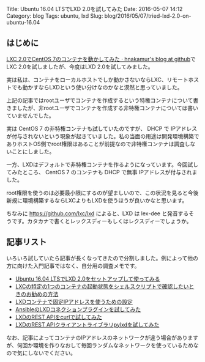 Title: Ubuntu 16.04 LTSでLXD 2.0を試してみた
Date: 2016-05-07 14:12
Category: blog
Tags: ubuntu, lxd
Slug: blog/2016/05/07/tried-lxd-2.0-on-ubuntu-16.04

## はじめに
[LXC 2.0でCentOS 7のコンテナを動かしてみた · hnakamur's blog at github](/blog/2016/04/19/run_centos7_containers_on_lxc2/)でLXC 2.0を試しましたが、今度はLXD 2.0を試してみました。

実は私は、コンテナをローカルホストでしか動かさないならLXC、リモートホストでも動かすならLXDという使い分けなのかなと漠然と思っていました。

上記の記事ではrootユーザでコンテナを作成するという特権コンテナについて書きましたが、非rootユーザでコンテナを作成する非特権コンテナについては書いていませんでした。

実は CentOS 7 の非特権コンテナも試していたのですが、 DHCP で IPアドレスが付与されないという現象が起きていました。私の当面の用途は開発環境構築でありホストOS側でroot権限はあることが前提なので非特権コンテナは調査しないことにしました。

一方、LXDはデフォルトで非特権コンテナを作るようになっています。今回試してみたところ、 CentOS 7 のコンテナも DHCP で無事 IPアドレスが付与されました。

root権限を使うのは必要最小限にするのが望ましいので、この状況を見ると今後新規に環境構築するならLXCよりもLXDを使うほうが良いかなと思います。

ちなみに https://github.com/lxc/lxd によると、LXD は lex-dee と発音するそうです。カタカナで書くとレックスディーもしくはレクスディーでしょうか。

## 記事リスト

いろいろ試していたら記事が長くなってきたので分割しました。例によって他の方に向けた入門記事ではなく、自分用の調査メモです。

* [Ubuntu 16.04 LTSでLXD 2.0をセットアップして使ってみる](/blog/2016/05/07/start-using-lxd-2.0-on-ubuntu-16.04/)
* [LXCの特定の1つのコンテナの起動状態をシェルスクリプトで確認したいときのお勧めの方法](/blog/2016/05/07/script-to-check-running-status-of-lxd-container/)
* [LXDコンテナで固定IPアドレスを使うための設定](/blog/2016/05/07/how-to-use-fixed-ip-address-for-a-lxd-container/)
* [AnsibleのLXDコネクションプラグインを試してみた](/blog/2016/05/07/tried-ansible-lxd-connection-plugin/)
* [LXDのREST APIをcurlで試してみた](/blog/2016/05/07/tried-lxd-rest-api-with-curl/)
* [LXDのREST APIクライアントライブラリpylxdを試してみた](/blog/2016/05/07/tried-pylxd/)

なお、記事によってコンテナのIPアドレスのネットワークが違う場合がありますが、何回か環境を作りなおして毎回ランダムなネットワークを使っているためなので気にしないでください。
